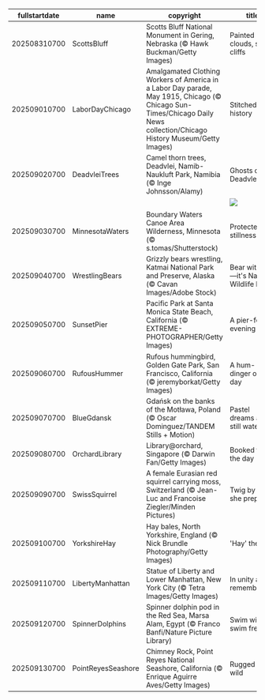 |fullstartdate|name|copyright|title|image|
|--|--|--|--|--|
202508310700|ScottsBluff|Scotts Bluff National Monument in Gering, Nebraska (© Hawk Buckman/Getty Images)|Painted clouds, still cliffs|![](/en-US/2025/09/202508310700ScottsBluff.jpg)|
202509010700|LaborDayChicago|Amalgamated Clothing Workers of America in a Labor Day parade, May 1915, Chicago (© Chicago Sun-Times/Chicago Daily News collection/Chicago History Museum/Getty Images)|Stitched into history|![](/en-US/2025/09/202509010700LaborDayChicago.jpg)|
202509020700|DeadvleiTrees|Camel thorn trees, Deadvlei, Namib-Naukluft Park, Namibia (© Inge Johnsson/Alamy)|Ghosts of Deadvlei|![](/en-US/2025/09/202509020700DeadvleiTrees.jpg)|
||||![](/en-US/2025/09/.jpg)|
202509030700|MinnesotaWaters|Boundary Waters Canoe Area Wilderness, Minnesota (© s.tomas/Shutterstock)|Protected stillness|![](/en-US/2025/09/202509030700MinnesotaWaters.jpg)|
202509040700|WrestlingBears|Grizzly bears wrestling, Katmai National Park and Preserve, Alaska (© Cavan Images/Adobe Stock)|Bear with us—it's National Wildlife Day|![](/en-US/2025/09/202509040700WrestlingBears.jpg)|
202509050700|SunsetPier|Pacific Park at Santa Monica State Beach, California (© EXTREME-PHOTOGRAPHER/Getty Images)|A pier-fect evening|![](/en-US/2025/09/202509050700SunsetPier.jpg)|
202509060700|RufousHummer|Rufous hummingbird, Golden Gate Park, San Francisco, California (© jeremyborkat/Getty Images)|A hum-dinger of a day|![](/en-US/2025/09/202509060700RufousHummer.jpg)|
202509070700|BlueGdansk|Gdańsk on the banks of the Motława, Poland (© Oscar Dominguez/TANDEM Stills + Motion)|Pastel dreams and still waters|![](/en-US/2025/09/202509070700BlueGdansk.jpg)|
202509080700|OrchardLibrary|Library@orchard, Singapore (© Darwin Fan/Getty Images)|Booked for the day|![](/en-US/2025/09/202509080700OrchardLibrary.jpg)|
202509090700|SwissSquirrel|A female Eurasian red squirrel carrying moss, Switzerland (© Jean-Luc and Francoise Ziegler/Minden Pictures)|Twig by twig, she prepares|![](/en-US/2025/09/202509090700SwissSquirrel.jpg)|
202509100700|YorkshireHay|Hay bales, North Yorkshire, England (© Nick Brundle Photography/Getty Images)|'Hay' there!|![](/en-US/2025/09/202509100700YorkshireHay.jpg)|
202509110700|LibertyManhattan|Statue of Liberty and Lower Manhattan, New York City (© Tetra Images/Getty Images)|In unity and remembrance|![](/en-US/2025/09/202509110700LibertyManhattan.jpg)|
202509120700|SpinnerDolphins|Spinner dolphin pod in the Red Sea, Marsa Alam, Egypt (© Franco Banfi/Nature Picture Library)|Swim wild, swim free|![](/en-US/2025/09/202509120700SpinnerDolphins.jpg)|
202509130700|PointReyesSeashore|Chimney Rock, Point Reyes National Seashore, California (© Enrique Aguirre Aves/Getty Images)|Rugged and wild|![](/en-US/2025/09/202509130700PointReyesSeashore.jpg)|
